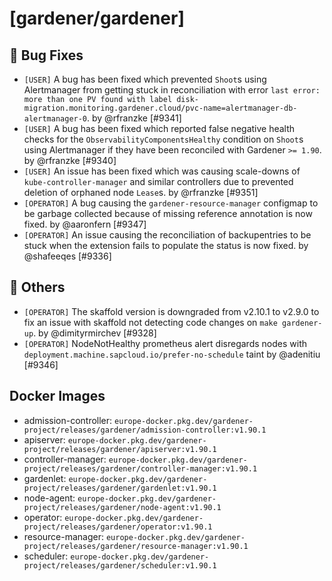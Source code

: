 # [gardener/gardener]

## 🐛 Bug Fixes

- `[USER]` A bug has been fixed which prevented `Shoot`s using Alertmanager from getting stuck in reconciliation with error `last error: more than one PV found with label disk-migration.monitoring.gardener.cloud/pvc-name=alertmanager-db-alertmanager-0`. by @rfranzke [#9341]
- `[USER]` A bug has been fixed which reported false negative health checks for the `ObservabilityComponentsHealthy` condition on `Shoot`s using Alertmanager if they have been reconciled with Gardener `>= 1.90`. by @rfranzke [#9340]
- `[USER]` An issue has been fixed which was causing scale-downs of `kube-controller-manager` and similar controllers due to prevented deletion of orphaned node `Lease`s. by @rfranzke [#9351]
- `[OPERATOR]` A bug causing the `gardener-resource-manager` configmap to be garbage collected because of missing reference annotation is now fixed. by @aaronfern [#9347]
- `[OPERATOR]` An issue causing the reconciliation of backupentries to be stuck when the extension fails to populate the status is now fixed. by @shafeeqes [#9336]
## 🏃 Others

- `[OPERATOR]` The skaffold version is downgraded from v2.10.1 to v2.9.0 to fix an issue with skaffold not detecting code changes on `make gardener-up`. by @dimityrmirchev [#9328]
- `[OPERATOR]` NodeNotHealthy prometheus alert disregards nodes with `deployment.machine.sapcloud.io/prefer-no-schedule` taint by @adenitiu [#9346]

## Docker Images
- admission-controller: `europe-docker.pkg.dev/gardener-project/releases/gardener/admission-controller:v1.90.1`
- apiserver: `europe-docker.pkg.dev/gardener-project/releases/gardener/apiserver:v1.90.1`
- controller-manager: `europe-docker.pkg.dev/gardener-project/releases/gardener/controller-manager:v1.90.1`
- gardenlet: `europe-docker.pkg.dev/gardener-project/releases/gardener/gardenlet:v1.90.1`
- node-agent: `europe-docker.pkg.dev/gardener-project/releases/gardener/node-agent:v1.90.1`
- operator: `europe-docker.pkg.dev/gardener-project/releases/gardener/operator:v1.90.1`
- resource-manager: `europe-docker.pkg.dev/gardener-project/releases/gardener/resource-manager:v1.90.1`
- scheduler: `europe-docker.pkg.dev/gardener-project/releases/gardener/scheduler:v1.90.1`
